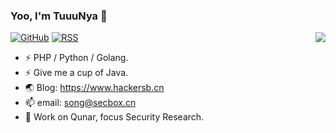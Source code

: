 ### Yoo, I'm TuuuNya 👋
<img align="right" src="https://github-readme-stats.vercel.app/api?username=TuuuNya&show_icons=true&icon_color=CE1D2D&text_color=718096&bg_color=ffffff&hide_title=true" />

[![GitHub](https://img.shields.io/badge/dynamic/json?logo=github&label=GitHub&labelColor=495867&color=495867&query=%24.data.totalSubs&url=https%3A%2F%2Fapi.spencerwoo.com%2Fsubstats%2F%3Fsource%3Dgithub%26queryKey%3DTuuuNya&style=flat-square)](https://github.com/TuuuNya)
[![RSS](https://img.shields.io/badge/dynamic/json?logo=rss&logoColor=white&label=RSS&labelColor=95B8D1&color=95B8D1&query=%24.data.totalSubs&url=https%3A%2F%2Fapi.spencerwoo.com%2Fsubstats%2F%3Fsource%3Dfeedly%257Cinoreader%257CfeedsPub%26queryKey%3Dhttps://www.hackersb.cn/atom.xml&style=flat-square)](https://www.hackersb.cn/)

- ⚡ PHP / Python / Golang.
- ⚡ Give me a cup of Java.
- 🌏 Blog: https://www.hackersb.cn
- 📫 email: song@secbox.cn
- 💼 Work on Qunar, focus Security Research.

